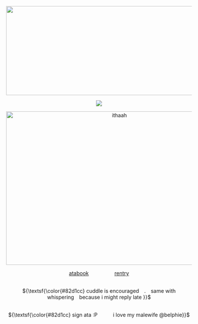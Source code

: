 <div align="center">

<img width="1280" height="242" alt="haai" src="https://github.com/user-attachments/assets/0d15c59b-29ed-46fd-924f-872942014bfd" />

![](https://komarev.com/ghpvc/?username=graveyardletters&color=82d1cc&style=plastic&label=‎‎ +views+  )

<img width="599" height="417" alt="ithaah" src="https://github.com/user-attachments/assets/c9b745ad-b220-4e61-9223-a71bef4a3602" />

[atabook](https://deathsdespair.atabook.org/)     [rentry](https://rentry.co/deaths-despair)

<br> ${\textsf{\color{#82d1cc}  cuddle is encouraged . same with whispering because i might reply late   }}$

<br> ${\textsf{\color{#82d1cc}  sign ata :P   i love my malewife @belphie}}$
